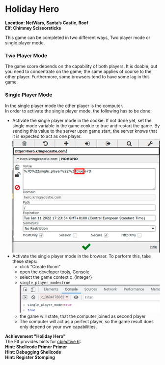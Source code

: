 <h1 id="holiday-hero">Holiday Hero</h1>
<p><strong>Location: NetWars, Santa’s Castle, Roof</strong><br>
<strong>Elf: Chimney Scissorsticks</strong></p>
<p>This game can be completed in two different ways, Two player mode or single player mode.</p>
<h3 id="two-player-mode">Two Player Mode</h3>
<p>The game score depends on the capability of both players. It is doable, but you need to concentrate on the game; the same applies of course to the other player. Furthermore, some browsers tend to have some lag in this game.</p>
<h3 id="single-player-mode">Single Player Mode</h3>
<p>In the single player mode the other player is the computer.<br>
In order to activate the single player mode, the following has to be done:</p>
<ul>
<li>Activate the single player mode in the cookie: If not done yet, set the single mode variable in the game cookie to true and restart the game. By sending this value to the server upon game start, the server knows that it is expected to act as one player.<br>
<img src="https://github.com/joergschwarzwaelder/hhc2021/blob/master/Additional/holiday-hero-cookie.png" alt="setting the game cookie for single player mode"></li>
<li>Activate the single player mode in the browser. To perform this, take these steps:
<ul>
<li>click “Create Room”</li>
<li>open the developer tools, Console</li>
<li>select the game context c_{integer}</li>
<li><code>single_player_mode=true</code><br>
<img src="https://github.com/joergschwarzwaelder/hhc2021/blob/master/Additional/holiday-hero-variable.png" alt="setting single player mode to true"></li>
<li>the game will state, that the computer joined as second player</li>
<li>The computer will act as a perfect player, so the game result does only depend on your own capabilities.</li>
</ul>
</li>
</ul>
<p><strong>Achievement "Holiday Hero"</strong><br>
The Elf provides hints for <a href="https://github.com/joergschwarzwaelder/hhc2021/tree/master/Objective-6">objective 6</a>:<br>
<strong>Hint: Shellcode Primer Primer</strong><br>
<strong>Hint: Debugging Shellcode</strong><br>
<strong>Hint: Register Stomping</strong></p>

